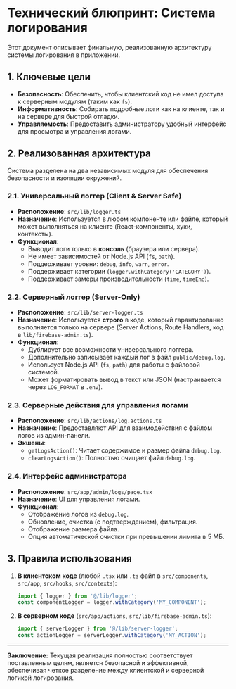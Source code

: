 # Технический блюпринт: Система логирования

Этот документ описывает финальную, реализованную архитектуру системы логирования в приложении.

## 1. Ключевые цели

- **Безопасность**: Обеспечить, чтобы клиентский код не имел доступа к серверным модулям (таким как `fs`).
- **Информативность**: Собирать подробные логи как на клиенте, так и на сервере для быстрой отладки.
- **Управляемость**: Предоставить администратору удобный интерфейс для просмотра и управления логами.

## 2. Реализованная архитектура

Система разделена на два независимых модуля для обеспечения безопасности и изоляции окружений.

### 2.1. Универсальный логгер (Client & Server Safe)

- **Расположение**: `src/lib/logger.ts`
- **Назначение**: Используется в любом компоненте или файле, который может выполняться на клиенте (React-компоненты, хуки, контексты).
- **Функционал**:
    - Выводит логи только в **консоль** (браузера или сервера).
    - Не имеет зависимостей от Node.js API (`fs`, `path`).
    - Поддерживает уровни: `debug`, `info`, `warn`, `error`.
    - Поддерживает категории (`logger.withCategory('CATEGORY')`).
    - Поддерживает замеры производительности (`time`, `timeEnd`).

### 2.2. Серверный логгер (Server-Only)

- **Расположение**: `src/lib/server-logger.ts`
- **Назначение**: Используется **строго** в коде, который гарантированно выполняется только на сервере (Server Actions, Route Handlers, код в `lib/firebase-admin.ts`).
- **Функционал**:
    - Дублирует все возможности универсального логгера.
    - Дополнительно записывает каждый лог в файл `public/debug.log`.
    - Использует Node.js API (`fs`, `path`) для работы с файловой системой.
    - Может форматировать вывод в текст или JSON (настраивается через `LOG_FORMAT` в `.env`).

### 2.3. Серверные действия для управления логами

- **Расположение**: `src/lib/actions/log.actions.ts`
- **Назначение**: Предоставляют API для взаимодействия с файлом логов из админ-панели.
- **Экшены**:
    - `getLogsAction()`: Читает содержимое и размер файла `debug.log`.
    - `clearLogsAction()`: Полностью очищает файл `debug.log`.

### 2.4. Интерфейс администратора

- **Расположение**: `src/app/admin/logs/page.tsx`
- **Назначение**: UI для управления логами.
- **Функционал**:
    - Отображение логов из `debug.log`.
    - Обновление, очистка (с подтверждением), фильтрация.
    - Отображение размера файла.
    - Опция автоматической очистки при превышении лимита в 5 МБ.

## 3. Правила использования

1.  **В клиентском коде** (любой `.tsx` или `.ts` файл в `src/components`, `src/app`, `src/hooks`, `src/contexts`):
    ```typescript
    import { logger } from '@/lib/logger';
    const componentLogger = logger.withCategory('MY_COMPONENT');
    ```

2.  **В серверном коде** (`src/app/actions`, `src/lib/firebase-admin.ts`):
    ```typescript
    import { serverLogger } from '@/lib/server-logger';
    const actionLogger = serverLogger.withCategory('MY_ACTION');
    ```

---
**Заключение:** Текущая реализация полностью соответствует поставленным целям, является безопасной и эффективной, обеспечивая четкое разделение между клиентской и серверной логикой логирования.

